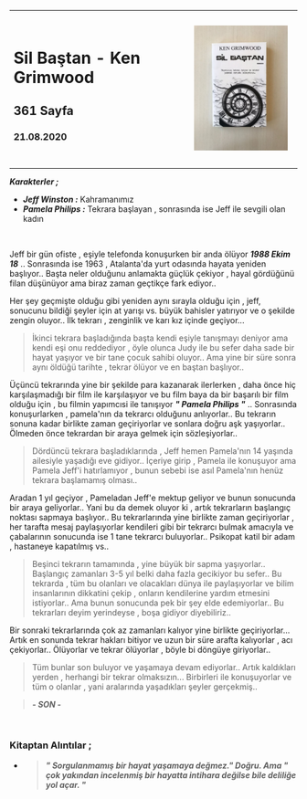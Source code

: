 
<table><tr>
<td align="left"> 
  
# Sil Baştan - Ken Grimwood
## 361 Sayfa
### 21.08.2020


  
</td>
<td> 
  <p align="center" style="padding: 10px">
    <img alt="Bir-Delinin-Hatıra-Defteri" src="../images/08_sil_bastan.jpg" width="250">
    <br>
    
  </p> 
</td>

</tr></table>



***Karakterler ;*** 
- ***Jeff Winston  :*** Kahramanımız
- ***Pamela Philips :*** Tekrara başlayan , sonrasında ise Jeff ile sevgili olan kadın

<br>

Jeff bir gün ofiste , eşiyle telefonda konuşurken bir anda ölüyor ***1988 Ekim 18*** .. Sonrasında ise 1963 , Atalanta'da yurt odasında hayata yeniden başlıyor.. Başta neler olduğunu anlamakta güçlük çekiyor , hayal gördüğünü filan düşünüyor ama biraz zaman geçtikçe fark ediyor.. 

Her şey geçmişte olduğu gibi yeniden aynı sırayla olduğu için , jeff, sonucunu bildiği şeyler için at yarışı vs. büyük bahisler yatırıyor ve o şekilde zengin oluyor.. İlk tekrarı , zenginlik ve karı kız içinde geçiyor...

> İkinci tekrara başladığında başta kendi eşiyle tanışmayı deniyor ama kendi eşi onu reddediyor , öyle olunca Judy ile bu sefer daha sade bir hayat yaşıyor ve bir tane çocuk sahibi oluyor.. Ama yine bir süre sonra aynı öldüğü tarihte , tekrar ölüyor ve en baştan başlıyor.. 

Üçüncü tekrarında yine bir şekilde para kazanarak ilerlerken , daha önce hiç karşılaşmadığı bir film ile karşılaşıyor ve bu film baya da bir başarılı bir film olduğu için , bu filmin yapımcısi ile tanışıyor ***" Pamela Philips "*** .. Sonrasında konuşurlarken , pamela'nın da tekrarcı olduğunu anlıyorlar.. Bu tekrarın sonuna kadar birlikte zaman geçiriyorlar ve sonlara doğru aşk yaşıyorlar.. Ölmeden önce tekrardan bir araya gelmek için sözleşiyorlar..

>Dördüncü tekrara başladıklarında , Jeff hemen Pamela'nın 14 yaşında ailesiyle yaşadığı eve gidiyor.. İçeriye girip , Pamela ile konuşuyor ama Pamela Jeff'i hatırlamıyor , bunun sebebi ise asıl Pamela'nın henüz tekrara başlamamış olması..

Aradan 1 yıl geçiyor , Pameladan Jeff'e mektup geliyor ve bunun sonucunda bir araya geliyorlar.. Yani bu da demek oluyor ki , artık tekrarların başlangıç noktası sapmaya başlıyor.. Bu tekrarlarında yine birlikte zaman geçiriyorlar , her tarafta mesaj paylaşıyorlar kendileri gibi bir tekrarcı bulmak amacıyla ve çabalarının sonucunda ise 1 tane tekrarcı buluyorlar.. Psikopat katil bir adam , hastaneye kapatılmış vs..


> Beşinci tekrarın tamamında , yine büyük bir sapma yaşıyorlar.. Başlangıç zamanları 3-5 yıl belki daha fazla gecikiyor bu sefer.. Bu tekrarda , tüm bu olanları ve olacakları dünya ile paylaşıyorlar ve bilim insanlarının dikkatini çekip , onların kendilerine yardım etmesini istiyorlar.. Ama bunun sonucunda pek bir şey elde edemiyorlar.. Bu tekrarları deyim yerindeyse , boşa gidiyor diyebiliriz..

Bir sonraki tekrarlarında çok az zamanları kalıyor yine birlikte geçiriyorlar... Artık en sonunda tekrar hakları bitiyor ve uzun bir süre arafta kalıyorlar  , acı çekiyorlar.. Ölüyorlar ve tekrar ölüyorlar ,  böyle bi döngüye giriyorlar.. 

>Tüm bunlar son buluyor ve yaşamaya devam ediyorlar.. Artık kaldıkları yerden , herhangi bir tekrar olmaksızın... Birbirleri ile konuşuyorlar ve tüm o olanlar , yani aralarında yaşadıkları şeyler gerçekmiş.. 

> ***- SON -***

<br>

### Kitaptan Alıntılar ;
- > ***" Sorgulanmamış bir hayat yaşamaya değmez." Doğru. Ama " çok yakından incelenmiş bir hayatta intihara değilse bile deliliğe yol  açar. "***